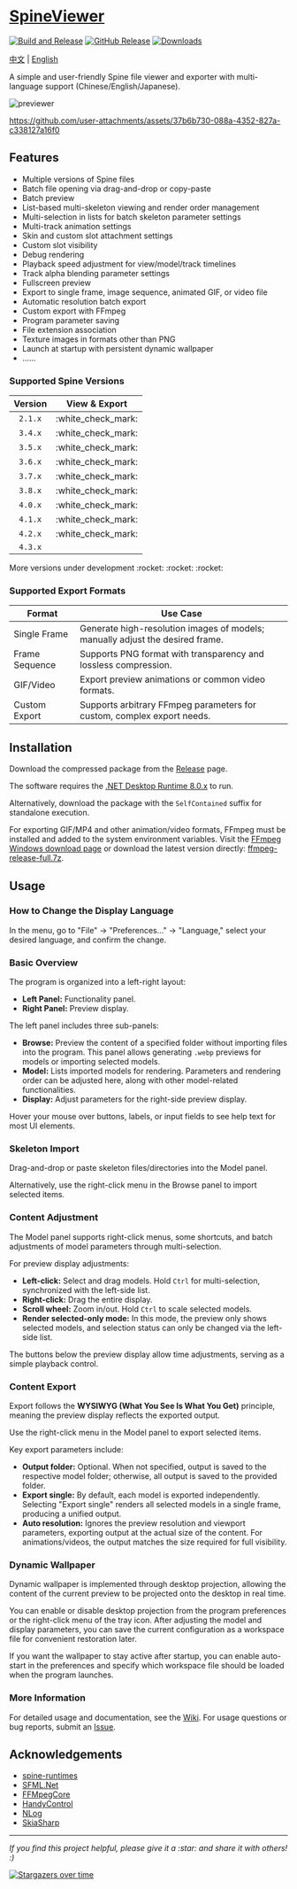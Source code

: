 # [SpineViewer](https://github.com/ww-rm/SpineViewer)

[![Build and Release](https://github.com/ww-rm/SpineViewer/actions/workflows/dotnet-desktop.yml/badge.svg)](https://github.com/ww-rm/SpineViewer/actions/workflows/dotnet-desktop.yml)
[![GitHub Release](https://img.shields.io/github/v/release/ww-rm/SpineViewer?logo=github\&logoColor=959da5\&label=Release\&labelColor=3f4850)](https://github.com/ww-rm/SpineViewer/releases)
[![Downloads](https://img.shields.io/github/downloads/ww-rm/SpineViewer/total?logo=github\&logoColor=959da5\&label=Downloads\&labelColor=3f4850)](https://github.com/ww-rm/SpineViewer/releases)

[中文](README.md) | [English](README.en.md)

A simple and user-friendly Spine file viewer and exporter with multi-language support (Chinese/English/Japanese).

![previewer](https://github.com/user-attachments/assets/697ae86f-ddf0-445d-951c-cf04f5206e40)

https://github.com/user-attachments/assets/37b6b730-088a-4352-827a-c338127a16f0

## Features

- Multiple versions of Spine files
- Batch file opening via drag-and-drop or copy-paste
- Batch preview
- List-based multi-skeleton viewing and render order management
- Multi-selection in lists for batch skeleton parameter settings
- Multi-track animation settings
- Skin and custom slot attachment settings
- Custom slot visibility
- Debug rendering
- Playback speed adjustment for view/model/track timelines
- Track alpha blending parameter settings
- Fullscreen preview
- Export to single frame, image sequence, animated GIF, or video file
- Automatic resolution batch export
- Custom export with FFmpeg
- Program parameter saving
- File extension association
- Texture images in formats other than PNG
- Launch at startup with persistent dynamic wallpaper
- ......

### Supported Spine Versions

| Version |     View & Export    |
| :-----: | :------------------: |
| `2.1.x` | :white\_check\_mark: |
| `3.4.x` | :white\_check\_mark: |
| `3.5.x` | :white\_check\_mark: |
| `3.6.x` | :white\_check\_mark: |
| `3.7.x` | :white\_check\_mark: |
| `3.8.x` | :white\_check\_mark: |
| `4.0.x` | :white\_check\_mark: |
| `4.1.x` | :white\_check\_mark: |
| `4.2.x` | :white\_check\_mark: |
| `4.3.x` |                      |

More versions under development \:rocket: \:rocket: \:rocket:

### Supported Export Formats

| Format         | Use Case                                                                      |
| -------------- | ----------------------------------------------------------------------------- |
| Single Frame   | Generate high-resolution images of models; manually adjust the desired frame. |
| Frame Sequence | Supports PNG format with transparency and lossless compression.               |
| GIF/Video      | Export preview animations or common video formats.                            |
| Custom Export  | Supports arbitrary FFmpeg parameters for custom, complex export needs.        |

## Installation

Download the compressed package from the [Release](https://github.com/ww-rm/SpineViewer/releases) page.

The software requires the [.NET Desktop Runtime 8.0.x](https://dotnet.microsoft.com/download/dotnet/8.0) to run.

Alternatively, download the package with the `SelfContained` suffix for standalone execution.

For exporting GIF/MP4 and other animation/video formats, FFmpeg must be installed and added to the system environment variables. Visit the [FFmpeg Windows download page](https://ffmpeg.org/download.html#build-windows) or download the latest version directly: [ffmpeg-release-full.7z](https://www.gyan.dev/ffmpeg/builds/ffmpeg-release-full.7z).

## Usage

### How to Change the Display Language

In the menu, go to "File" -> "Preferences..." -> "Language," select your desired language, and confirm the change.

### Basic Overview

The program is organized into a left-right layout:

- **Left Panel:** Functionality panel.
- **Right Panel:** Preview display.

The left panel includes three sub-panels:

- **Browse:** Preview the content of a specified folder without importing files into the program. This panel allows generating `.webp` previews for models or importing selected models.
- **Model:** Lists imported models for rendering. Parameters and rendering order can be adjusted here, along with other model-related functionalities.
- **Display:** Adjust parameters for the right-side preview display.

Hover your mouse over buttons, labels, or input fields to see help text for most UI elements.

### Skeleton Import

Drag-and-drop or paste skeleton files/directories into the Model panel.

Alternatively, use the right-click menu in the Browse panel to import selected items.

### Content Adjustment

The Model panel supports right-click menus, some shortcuts, and batch adjustments of model parameters through multi-selection.

For preview display adjustments:

- **Left-click:** Select and drag models. Hold `Ctrl` for multi-selection, synchronized with the left-side list.
- **Right-click:** Drag the entire display.
- **Scroll wheel:** Zoom in/out. Hold `Ctrl` to scale selected models.
- **Render selected-only mode:** In this mode, the preview only shows selected models, and selection status can only be changed via the left-side list.

The buttons below the preview display allow time adjustments, serving as a simple playback control.

### Content Export

Export follows the **WYSIWYG (What You See Is What You Get)** principle, meaning the preview display reflects the exported output.

Use the right-click menu in the Model panel to export selected items.

Key export parameters include:

- **Output folder:** Optional. When not specified, output is saved to the respective model folder; otherwise, all output is saved to the provided folder.
- **Export single:** By default, each model is exported independently. Selecting "Export single" renders all selected models in a single frame, producing a unified output.
- **Auto resolution:** Ignores the preview resolution and viewport parameters, exporting output at the actual size of the content. For animations/videos, the output matches the size required for full visibility.

### Dynamic Wallpaper

Dynamic wallpaper is implemented through desktop projection, allowing the content of the current preview to be projected onto the desktop in real time.

You can enable or disable desktop projection from the program preferences or the right-click menu of the tray icon. After adjusting the model and display parameters, you can save the current configuration as a workspace file for convenient restoration later.

If you want the wallpaper to stay active after startup, you can enable auto-start in the preferences and specify which workspace file should be loaded when the program launches.

### More Information

For detailed usage and documentation, see the [Wiki](https://github.com/ww-rm/SpineViewer/wiki). For usage questions or bug reports, submit an [Issue](https://github.com/ww-rm/SpineViewer/issues).

## Acknowledgements

- [spine-runtimes](https://github.com/EsotericSoftware/spine-runtimes)
- [SFML.Net](https://github.com/SFML/SFML.Net)
- [FFMpegCore](https://github.com/rosenbjerg/FFMpegCore)
- [HandyControl](https://github.com/HandyOrg/HandyControl)
- [NLog](https://github.com/NLog/NLog)
- [SkiaSharp](https://github.com/mono/SkiaSharp)

---

*If you find this project helpful, please give it a \:star: and share it with others! :)*

[![Stargazers over time](https://starchart.cc/ww-rm/SpineViewer.svg?variant=adaptive)](https://starchart.cc/ww-rm/SpineViewer)
